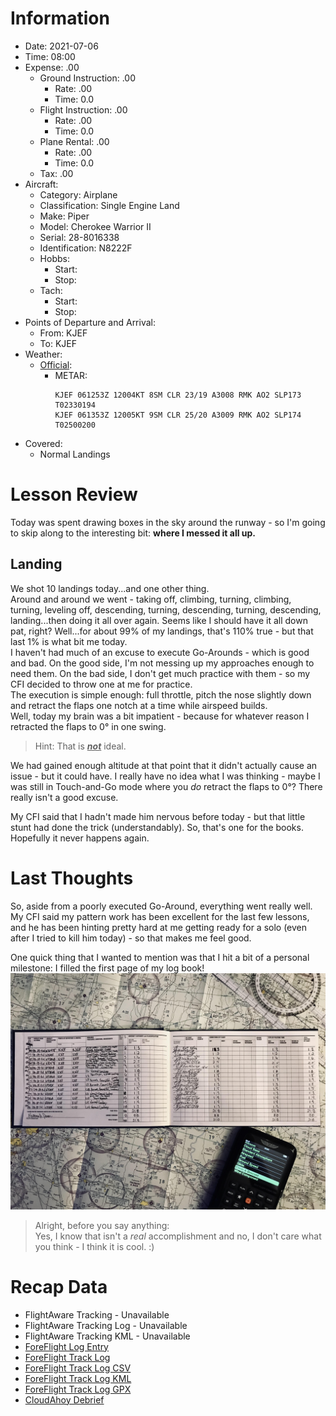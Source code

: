 # Information
- Date: 2021-07-06
- Time: 08:00
- Expense: .00
	- Ground Instruction: .00
		- Rate: .00
		- Time: 0.0
	- Flight Instruction: .00
		- Rate: .00
		- Time: 0.0
	- Plane Rental: .00
		- Rate: .00
		- Time: 0.0
	- Tax: .00
- Aircraft:
	- Category: Airplane
	- Classification: Single Engine Land
	- Make: Piper
	- Model: Cherokee Warrior II
	- Serial: 28-8016338
	- Identification: N8222F
	- Hobbs: 
		- Start: 
		- Stop: 
	- Tach: 
		- Start: 
		- Stop: 
- Points of Departure and Arrival:
	- From: KJEF
	- To: KJEF
- Weather:
	- [Official](http://aviationwxchartsarchive.com/product/metar):
		- METAR: 
			```
			KJEF 061253Z 12004KT 8SM CLR 23/19 A3008 RMK AO2 SLP173 T02330194
			KJEF 061353Z 12005KT 9SM CLR 25/20 A3009 RMK AO2 SLP174 T02500200
			```
- Covered:
	- Normal Landings
# Lesson Review
Today was spent drawing boxes in the sky around the runway - so I'm going to skip along to the interesting bit: **where I messed it all up.**
## Landing
We shot 10 landings today...and one other thing.<br />
Around and around we went - taking off, climbing, turning, climbing, turning, leveling off, descending, turning, descending, turning, descending, landing...then doing it all over again.  Seems like I should have it all down pat, right?  Well...for about 99% of my landings, that's 110% true - but that last 1% is what bit me today.<br />
I haven't had much of an excuse to execute Go-Arounds - which is good and bad.  On the good side, I'm not messing up my approaches enough to need them. On the bad side, I don't get much practice with them - so my CFI decided to throw one at me for practice.<br />
The execution is simple enough: full throttle, pitch the nose slightly down and retract the flaps one notch at a time while airspeed builds.<br />
Well, today my brain was a bit impatient - because for whatever reason I retracted the flaps to 0° in one swing.

> Hint: That is ***<u>not</u>*** ideal.

We had gained enough altitude at that point that it didn't actually cause an issue - but it could have. I really have no idea what I was thinking - maybe I was still in Touch-and-Go mode where you *do* retract the flaps to 0°? There really isn't a good excuse.

My CFI said that I hadn't made him nervous before today - but that little stunt had done the trick (understandably).  So, that's one for the books.  Hopefully it never happens again.
# Last Thoughts
So, aside from a poorly executed Go-Around, everything went really well.  My CFI said my pattern work has been excellent for the last few lessons, and he has been hinting pretty hard at me getting ready for a solo (even after I tried to kill him today) - so that makes me feel good.

One quick thing that I wanted to mention was that I hit a bit of a personal milestone: I filled the first page of my log book!
![IMG](./supportData/2021-07-06.other.logbookPage1.jpg)
> Alright, before you say anything:<br />
Yes, I know that isn't a *real* accomplishment and no, I don't care what you think - I think it is cool. :)<br />
# Recap Data
- FlightAware Tracking - Unavailable
- FlightAware Tracking Log - Unavailable
- FlightAware Tracking KML - Unavailable
- [ForeFlight Log Entry](https://plan.foreflight.com/summary/9dac9503a8a241b1a5ca4b4ef3248775)
- [ForeFlight Track Log](https://plan.foreflight.com/s/track/9FB5F564-9CF4-4EF8-9691-462550337EBE)
- [ForeFlight Track Log CSV](./supportData/2021-07-06.foreflight.tracklog.csv)
- [ForeFlight Track Log KML](./supportData/2021-07-06.foreflight.tracklog.kml)
- [ForeFlight Track Log GPX](./supportData/2021-07-06.foreflight.tracklog.gpx)
- [CloudAhoy Debrief](https://www.cloudahoy.com/debrief/?key=foaSc3pGW0urYZtSU)